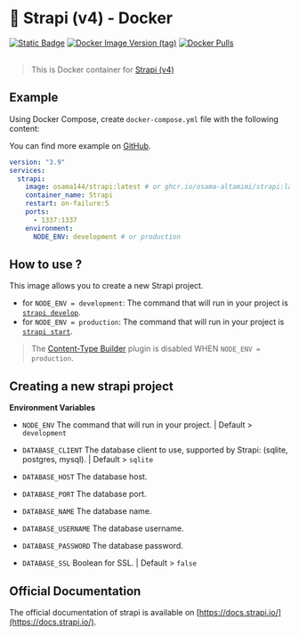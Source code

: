 # 🚀 Strapi (v4) - Docker

<div>
<a href="https://github.com/osama-altamimi/Strapi-Docker"><img alt="Static Badge" title="GitHub" src="https://img.shields.io/badge/GitHub-34567C?style=for-the-badge&logo=github&labelColor=2C4767"></a>
<a href="https://hub.docker.com/r/osama144/strapi/tags"><img alt="Docker Image Version (tag)" title="Container version" src="https://img.shields.io/docker/v/osama144/strapi/latest?style=for-the-badge&logo=docker&logoColor=white&labelColor=1155ba&color=236ad3"></a>
<a href="https://hub.docker.com/r/osama144/strapi"><img alt="Docker Pulls" title="Strapi on Docker Hub" src="https://img.shields.io/docker/pulls/osama144/strapi?style=for-the-badge&logo=docker&logoColor=white&labelColor=1155ba&color=236ad3"></a>
</div>
<br/>

> This is Docker container for [Strapi (v4)](https://github.com/strapi/strapi)


## Example
Using Docker Compose, create `docker-compose.yml` file with the following content:

You can find more example on [GitHub](https://github.com/naskio/docker-strapi/tree/main/examples).
```yml
version: "3.9"
services:
  strapi:
    image: osama144/strapi:latest # or ghcr.io/osama-altamimi/strapi:latest
    container_name: Strapi
    restart: on-failure:5
    ports:
      - 1337:1337
    environment:
      NODE_ENV: development # or production
```

## How to use ?

This image allows you to create a new Strapi project.

- for `NODE_ENV = development`: The command that will run in your project is [`strapi develop`](https://docs.strapi.io/dev-docs/cli#strapi-develop).
- for `NODE_ENV = production`: The command that will run in your project is [`strapi start`](https://docs.strapi.io/dev-docs/cli#strapi-start).

> The [Content-Type Builder](https://strapi.io/features/content-types-builder) plugin is disabled WHEN `NODE_ENV = production`.

## Creating a new strapi project
**Environment Variables**

- `NODE_ENV` The command that will run in your project. | Default > `development`

- `DATABASE_CLIENT` The database client to use, supported by Strapi: (sqlite, postgres, mysql). | Default > `sqlite`

- `DATABASE_HOST` The database host.

- `DATABASE_PORT` The database port.

- `DATABASE_NAME` The database name.

- `DATABASE_USERNAME` The database username.

- `DATABASE_PASSWORD` The database password.

- `DATABASE_SSL` Boolean for SSL. | Default > `false`

## Official Documentation

The official documentation of strapi is available on [https://docs.strapi.io/](https://docs.strapi.io/).

